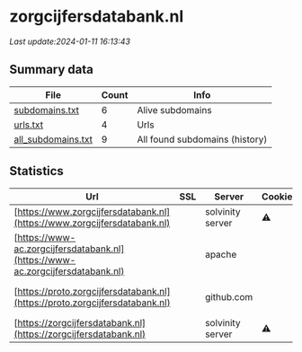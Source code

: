 # zorgcijfersdatabank.nl
*Last update:2024-01-11 16:13:43*
## Summary data
| File       | Count | Info |
|------------|-------|------|
|[subdomains.txt](/data/zorgcijfersdatabank/subdomains.txt)|6|Alive subdomains|
|[urls.txt](/data/zorgcijfersdatabank/urls.txt)|4|Urls|
|[all_subdomains.txt](/data/zorgcijfersdatabank/all_subdomains.txt)|9|All found subdomains (history)|
## Statistics
| Url | SSL | Server | Cookie | HSTS | CSP | XFO | XXP | RP | Tech |
|------------|-------|------|------|------|------|------|------|------|------|
|[https://www.zorgcijfersdatabank.nl](https://www.zorgcijfersdatabank.nl)| |solvinity server|:warning: |:white_check_mark: | |:warning: | |:white_check_mark: |:white_check_mark: |HSTS|
|[https://www-ac.zorgcijfersdatabank.nl](https://www-ac.zorgcijfersdatabank.nl)| |apache| | | | | |:white_check_mark: |Apache HTTP Server B...|
|[https://proto.zorgcijfersdatabank.nl](https://proto.zorgcijfersdatabank.nl)| |github.com| | | | | |:white_check_mark: |Fastly GitHub Pages...|
|[https://zorgcijfersdatabank.nl](https://zorgcijfersdatabank.nl)| |solvinity server|:warning: |:white_check_mark: | |:warning: | |:white_check_mark: |:white_check_mark: |Apache HTTP Server H...|